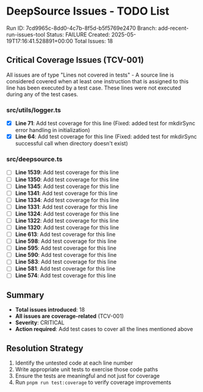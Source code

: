 # DeepSource Issues - TODO List

Run ID: 7cd9965c-8dd0-4c7b-8f5d-b5f5769e2470
Branch: add-recent-run-issues-tool
Status: FAILURE
Created: 2025-05-19T17:16:41.528891+00:00
Total Issues: 18

## Critical Coverage Issues (TCV-001)

All issues are of type "Lines not covered in tests" - A source line is considered covered when at least one instruction that is assigned to this line has been executed by a test case. These lines were not executed during any of the test cases.

### src/utils/logger.ts
- [x] **Line 71**: Add test coverage for this line (Fixed: added test for mkdirSync error handling in initialization)
- [x] **Line 64**: Add test coverage for this line (Fixed: added test for mkdirSync successful call when directory doesn't exist)

### src/deepsource.ts
- [ ] **Line 1539**: Add test coverage for this line
- [ ] **Line 1350**: Add test coverage for this line
- [ ] **Line 1345**: Add test coverage for this line
- [ ] **Line 1341**: Add test coverage for this line
- [ ] **Line 1334**: Add test coverage for this line
- [ ] **Line 1331**: Add test coverage for this line
- [ ] **Line 1324**: Add test coverage for this line
- [ ] **Line 1322**: Add test coverage for this line
- [ ] **Line 1320**: Add test coverage for this line
- [ ] **Line 613**: Add test coverage for this line
- [ ] **Line 598**: Add test coverage for this line
- [ ] **Line 595**: Add test coverage for this line
- [ ] **Line 590**: Add test coverage for this line
- [ ] **Line 583**: Add test coverage for this line
- [ ] **Line 581**: Add test coverage for this line
- [ ] **Line 574**: Add test coverage for this line

## Summary
- **Total issues introduced**: 18
- **All issues are coverage-related** (TCV-001)
- **Severity**: CRITICAL
- **Action required**: Add test cases to cover all the lines mentioned above

## Resolution Strategy
1. Identify the untested code at each line number
2. Write appropriate unit tests to exercise those code paths
3. Ensure the tests are meaningful and not just for coverage
4. Run `pnpm run test:coverage` to verify coverage improvements